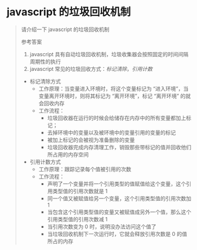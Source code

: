# javascript 的垃圾回收机制

> 请介绍一下 javascript 的垃圾回收机制
>
> 参考答案
>
> 1. javascript 具有自动垃圾回收机制，垃圾收集器会按照固定的时间间隔周期性的执行
> 2. javascript 常见的垃圾回收方式：_标记清除_，_引用计数_
>
> - 标记清除方式
>   - 工作原理：当变量进入环境时，将这个变量标记为 “进入环境”，当变量离开环境时，则将其标记为 “离开环境”，标记 “离开环境” 的就会回收内存
>   - 工作流程：
>     - 垃圾回收器在运行的时候会给储存在内存中的所有变量都加上标记；
>     - 去掉环境中的变量以及被环境中的变量引用的变量的标记
>     - 被加上标记的会被视为准备删除的变量
>     - 垃圾回收器完成内存清理工作，销毁那些带标记的值并回收他们所占用的内存空间
> - 引用计数方式
>   - 工作原理：跟踪记录每个值被引用的次数
>   - 工作流程：
>     - 声明了一个变量并将一个引用类型的值赋值给这个变量，这个引用类型值的引用次数就是 1
>     - 同一个值又被赋值给另一个变量，这个引用类型值的引用次数加 1
>     - 当包含这个引用类型值的变量又被赋值成另外一个值，那么这个引用类型值的引用次数减 1
>     - 当引用次数变为 0 时，说明没办法访问这个值了
>     - 当垃圾回收机制下一次运行时，它就会释放引用次数是 0 的值所占的内存
